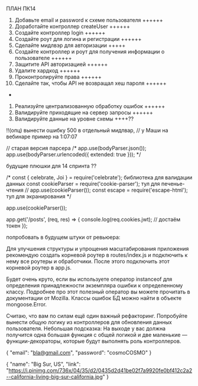 ПЛАН ПК14

1. Добавьте email и password к схеме пользователя ++++++
2. Доработайте контроллер createUser ++++++
3. Создайте контроллер login ++++++
4. Создайте роут для логина и регистрации ++++++
5. Сделайте мидлвэр для авторизации +++++
6. Создайте контроллер и роут для получения информации о пользователе ++++++
7. Защитите API авторизацией ++++++
8. Удалите хардкод ++++++
9. Проконтролируйте права ++++++
10. Сделайте так, чтобы API не возвращал хеш пароля ++++++

+
1. Реализуйте централизованную обработку ошибок ++++++
2. Валидируйте приходящие на сервер запросы ++++++
3. Валидируйте данные на уровне схемы ++++??

!!(опц) вынести ошибку 500 в отдельный мидлвар, // у Маши на вебинаре пример на 1:07:07


// старая версия парсера
/* app.use(bodyParser.json());
app.use(bodyParser.urlencoded({ extended: true })); */

будущие плюшки для 14 спринта ??

/*
const { celebrate, Joi } = require('celebrate'); библиотека для валидации данных
const cookieParser = require('cookie-parser'); тул для печенье-чтения // app.use(cookieParser());
const escape = require('escape-html'); тул для экранирования
*/

app.use(cookieParser());

app.get('/posts', (req, res) => {
  console.log(req.cookies.jwt); // достаём токен
}); 



попробовать в будущем штуки от ревьюера:

Для улучшения структуры и упрощения масштабирования приложения рекомендую создать корневой роутер в routes/index.js и подключить к нему все роутеры и обработчики. После этого подключить этот корневой роутер в app.js.

Будет очень круто, если вы используете оператор instanceof для определения принадлежности экземпляра ошибки к определенному классу. Подробнее про этот полезный оператор вы можете прочитать в документации от Mozilla. Классы ошибок БД можно найти в объекте mongoose.Error.

Считаю, что вам по силам ещё один важный рефакторинг. Попробуйте вынести общую логику из контроллеров для обновления данных пользователя. Небольшая подсказка: На выходе у вас должна получится одна большая функция с общей логикой и две маленькие — функции-декораторы, которые будут выполнять роль контроллеров. 


{ 
    "email": "bla@gmail.com",
    "password": "cosmoCOSMO"
}


{ 
    "name": "Big Sur, US",
    "link": "https://i.pinimg.com/736x/04/35/d2/0435d2d41be02f7a9920fe0bf412c2a2--california-living-big-sur-california.jpg"
}
